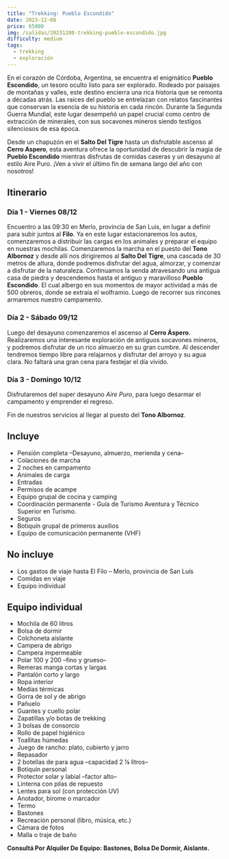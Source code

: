 ```yaml
---
title: "Trekking: Pueblo Escondido"
date: 2023-12-08
price: 65000
img: /salidas/20231208-trekking-pueblo-escondido.jpg
difficulty: medium
tags:
  - trekking
  - exploración
---
```


En el corazón de Córdoba, Argentina, se encuentra el enigmático **Pueblo Escondido**, un tesoro oculto listo para ser explorado. Rodeado por paisajes de montañas y valles, este destino encierra una rica historia que se remonta a décadas atrás. Las raíces del pueblo se entrelazan con relatos fascinantes que conservan la esencia de su historia en cada rincón. Durante la Segunda Guerra Mundial, este lugar desempeñó un papel crucial como centro de extracción de minerales, con sus socavones mineros siendo testigos silenciosos de esa época.

Desde un chapuzón en el **Salto Del Tigre** hasta un disfrutable ascenso al **Cerro Aspero**, esta aventura ofrece la oportunidad de descubrir la magia de **Pueblo Escondido** mientras disfrutas de comidas caseras y un desayuno al estilo Aire Puro. ¡Ven a vivir el último fin de semana largo del año con nosotros!

## Itinerario

### Día 1 - Viernes 08/12

Encuentro a las 09:30 en Merlo, provincia de San Luis, en lugar a definir para subir juntos al **Filo**. Ya en este lugar estacionaremos los autos, comenzaremos a distribuir las cargas en los animales y preparar el equipo en nuestras mochilas. Comenzaremos la marcha en el puesto del **Tono Albornoz** y desde allí nos dirigiremos al **Salto Del Tigre**, una cascada de 30 metros de altura, donde podremos disfrutar del agua, almorzar, y comenzar a disfrutar de la naturaleza. Continuamos la senda atravesando una antigua casa de piedra y descendemos hasta el antiguo y maravilloso **Pueblo Escondido**. El cual albergo en sus momentos de mayor actividad a más de 500 obreros, donde se extraía el wolframio. Luego de recorrer sus rincones armaremos nuestro campamento.

### Día 2 - Sábado 09/12

Luego del desayuno comenzaremos el ascenso al **Cerro Áspero**. Realizaremos una interesante exploración de antiguos socavones mineros, y podremos disfrutar de un rico almuerzo en su gran cumbre. Al descender tendremos tiempo libre para relajarnos y disfrutar del arroyo y su agua clara. No faltará una gran cena para festejar el día vivido.

### Día 3 - Domingo 10/12

Disfrutaremos del super desayuno _Aire Puro_, para luego desarmar el campamento y emprender el regreso.

Fin de nuestros servicios al llegar al puesto del **Tono Albornoz**.

## Incluye

- Pensión completa –Desayuno, almuerzo, merienda y cena–
- Colaciones de marcha
- 2 noches en campamento
- Animales de carga
- Entradas
- Permisos de acampe
- Equipo grupal de cocina y camping
- Coordinación permanente - Guía de Turismo Aventura y Técnico Superior en Turismo.
- Seguros
- Botiquín grupal de primeros auxilios
- Equipo de comunicación permanente (VHF)

## No incluye

- Los gastos de viaje hasta El Filo – Merlo, provincia de San Luís
- Comidas en viaje
- Equipo individual

## Equipo individual

- Mochila de 60 litros
- Bolsa de dormir
- Colchoneta aislante
- Campera de abrigo
- Campera impermeable
- Polar 100 y 200 –fino y grueso–
- Remeras manga cortas y largas
- Pantalón corto y largo
- Ropa interior
- Medias térmicas
- Gorra de sol y de abrigo
- Pañuelo
- Guantes y cuello polar
- Zapatillas y/o botas de trekking
- 3 bolsas de consorcio
- Rollo de papel higiénico
- Toallitas húmedas
- Juego de rancho: plato, cubierto y jarro
- Repasador
- 2 botellas de para agua –capacidad 2 ¼ litros–
- Botiquín personal
- Protector solar y labial –factor alto–
- Linterna con pilas de repuesto
- Lentes para sol (con protección UV)
- Anotador, birome o marcador
- Termo
- Bastones
- Recreación personal (libro, música, etc.)
- Cámara de fotos
- Malla o traje de baño

**Consultá Por Alquiler De Equipo: Bastones, Bolsa De Dormir, Aislante.**

